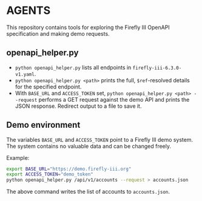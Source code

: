 # AGENTS

This repository contains tools for exploring the Firefly III OpenAPI specification and making demo requests.

## openapi_helper.py
- `python openapi_helper.py` lists all endpoints in `firefly-iii-6.3.0-v1.yaml`.
- `python openapi_helper.py <path>` prints the full, `$ref`-resolved details for the specified endpoint.
- With `BASE_URL` and `ACCESS_TOKEN` set, `python openapi_helper.py <path> --request` performs a GET request against the demo API and prints the JSON response. Redirect output to a file to save it.

## Demo environment
The variables `BASE_URL` and `ACCESS_TOKEN` point to a Firefly III demo system. The system contains no valuable data and can be changed freely.

Example:
```bash
export BASE_URL="https://demo.firefly-iii.org"
export ACCESS_TOKEN="demo_token"
python openapi_helper.py /api/v1/accounts --request > accounts.json
```

The above command writes the list of accounts to `accounts.json`.

